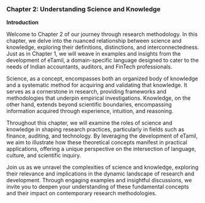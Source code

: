 ### Chapter 2: Understanding Science and Knowledge
**Introduction**

Welcome to Chapter 2 of our journey through research methodology. In this chapter, we delve into the nuanced relationship between science and knowledge, exploring their definitions, distinctions, and interconnectedness. Just as in Chapter 1, we will weave in examples and insights from the development of eTamil, a domain-specific language designed to cater to the needs of Indian accountants, auditors, and FinTech professionals.

Science, as a concept, encompasses both an organized body of knowledge and a systematic method for acquiring and validating that knowledge. It serves as a cornerstone in research, providing frameworks and methodologies that underpin empirical investigations. Knowledge, on the other hand, extends beyond scientific boundaries, encompassing information acquired through experience, intuition, and reasoning.

Throughout this chapter, we will examine the roles of science and knowledge in shaping research practices, particularly in fields such as finance, auditing, and technology. By leveraging the development of eTamil, we aim to illustrate how these theoretical concepts manifest in practical applications, offering a unique perspective on the intersection of language, culture, and scientific inquiry.

Join us as we unravel the complexities of science and knowledge, exploring their relevance and implications in the dynamic landscape of research and development. Through engaging examples and insightful discussions, we invite you to deepen your understanding of these fundamental concepts and their impact on contemporary research methodologies.
